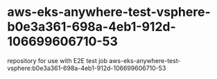 # aws-eks-anywhere-test-vsphere-b0e3a361-698a-4eb1-912d-106699606710-53
repository for use with E2E test job aws-eks-anywhere-test-vsphere:b0e3a361-698a-4eb1-912d-106699606710-53
